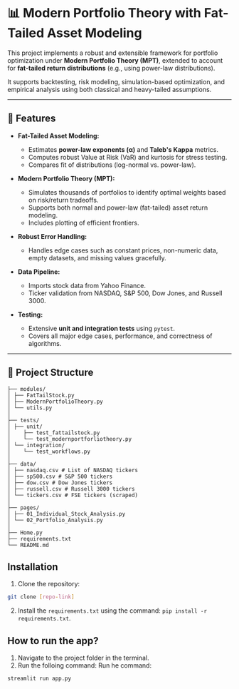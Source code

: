 # 📊 Modern Portfolio Theory with Fat-Tailed Asset Modeling

This project implements a robust and extensible framework for portfolio optimization under **Modern Portfolio Theory (MPT)**, extended to account for **fat-tailed return distributions** (e.g., using power-law distributions).

It supports backtesting, risk modeling, simulation-based optimization, and empirical analysis using both classical and heavy-tailed assumptions.

---

## 🔧 Features

- **Fat-Tailed Asset Modeling:**
  - Estimates **power-law exponents (α)** and **Taleb's Kappa** metrics.
  - Computes robust Value at Risk (VaR) and kurtosis for stress testing.
  - Compares fit of distributions (log-normal vs. power-law).

- **Modern Portfolio Theory (MPT):**
  - Simulates thousands of portfolios to identify optimal weights based on risk/return tradeoffs.
  - Supports both normal and power-law (fat-tailed) asset return modeling.
  - Includes plotting of efficient frontiers.

- **Robust Error Handling:**
  - Handles edge cases such as constant prices, non-numeric data, empty datasets, and missing values gracefully.

- **Data Pipeline:**
  - Imports stock data from Yahoo Finance.
  - Ticker validation from NASDAQ, S&P 500, Dow Jones, and Russell 3000.

- **Testing:**
  - Extensive **unit and integration tests** using `pytest`.
  - Covers all major edge cases, performance, and correctness of algorithms.

---

## 📁 Project Structure
```
├── modules/
│ ├── FatTailStock.py
│ ├── ModernPortfolioTheory.py 
│ └── utils.py
│
├── tests/
│ ├── unit/
│    ├── test_fattailstock.py 
│    └── test_modernportforliotheory.py
│ └── integration/
│    └── test_workflows.py
│
├── data/
│ ├── nasdaq.csv # List of NASDAQ tickers
│ ├── sp500.csv # S&P 500 tickers
│ ├── dow.csv # Dow Jones tickers
│ ├── russell.csv # Russell 3000 tickers
│ └── tickers.csv # FSE tickers (scraped)
│
├── pages/
│ ├── 01_Individual_Stock_Analysis.py
│ └── 02_Portfolio_Analysis.py
│
├── Home.py
├── requirements.txt
└── README.md
```

## Installation

1. Clone the repository:
```bash
git clone [repo-link]
```
2. Install the ``requirements.txt`` using the command: 
``pip install -r requirements.txt``.

## How to run the app?

1. Navigate to the project folder in the terminal.
2. Run the folloing command:
Run he command:
```bash
streamlit run app.py
```